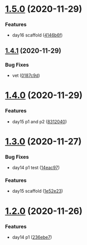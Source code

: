# [1.5.0](https://github.com/dds/aoc2019/compare/v1.4.1...v1.5.0) (2020-11-29)


### Features

* day16 scaffold ([4146b6f](https://github.com/dds/aoc2019/commit/4146b6ff0c7f062b4208cbc79516bd1893549f70))



## [1.4.1](https://github.com/dds/aoc2019/compare/v1.4.0...v1.4.1) (2020-11-29)


### Bug Fixes

* vet ([0187c9d](https://github.com/dds/aoc2019/commit/0187c9d63b261c4d91e56a355bc7a02dde24db6e))



# [1.4.0](https://github.com/dds/aoc2019/compare/v1.3.0...v1.4.0) (2020-11-29)


### Features

* day15 p1 and p2 ([8312040](https://github.com/dds/aoc2019/commit/831204072b35ba5a9511360416877f9a3568bf94))



# [1.3.0](https://github.com/dds/aoc2019/compare/v1.2.0...v1.3.0) (2020-11-27)


### Bug Fixes

* day14 p1 test ([14eac97](https://github.com/dds/aoc2019/commit/14eac975aa68dde46a27d16ee37e1fe63577c969))


### Features

* day15 scaffold ([1e52e23](https://github.com/dds/aoc2019/commit/1e52e230728752c6891b1180a27cdaee4b50dc60))



# [1.2.0](https://github.com/dds/aoc2019/compare/v1.1.0...v1.2.0) (2020-11-26)


### Features

* day14 p1 ([236ebe7](https://github.com/dds/aoc2019/commit/236ebe7c353214abc9f05d887219f1aeb7de08bf))



